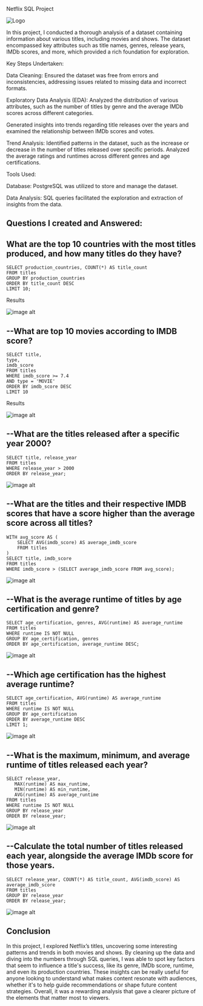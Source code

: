Netflix SQL Project


![Logo](https://akm-img-a-in.tosshub.com/indiatoday/images/story/202012/Netflix-New-Feature-Audio-Only_1200x768.jpeg?size=690:388)


In this project, I conducted a thorough analysis of a dataset containing information about various titles, including movies and shows. The dataset encompassed key attributes such as title names, genres, release years, IMDb scores, and more, which provided a rich foundation for exploration.

Key Steps Undertaken:

Data Cleaning:
Ensured the dataset was free from errors and inconsistencies, addressing issues related to missing data and incorrect formats.

Exploratory Data Analysis (EDA):
Analyzed the distribution of various attributes, such as the number of titles by genre and the average IMDb scores across different categories.

Generated insights into trends regarding title releases over the years and examined the relationship between IMDb scores and votes.

Trend Analysis:
Identified patterns in the dataset, such as the increase or decrease in the number of titles released over specific periods.
Analyzed the average ratings and runtimes across different genres and age certifications.

Tools Used:

Database: PostgreSQL was utilized to store and manage the dataset.

Data Analysis: SQL queries facilitated the exploration and extraction of insights from the data.

## Questions I created and Answered:

## What are the top 10 countries with the most titles produced, and how many titles do they have?
```PostgreSQL
SELECT production_countries, COUNT(*) AS title_count
FROM titles
GROUP BY production_countries
ORDER BY title_count DESC
LIMIT 10;
```

Results

![image alt](https://github.com/Yugalchaudhary01/Screenshots/blob/main/Screenshot%202024-09-28%20at%204.54.52%20PM.png)



## --What are top 10 movies according to IMDB score?

```PostgreSQL
SELECT title, 
type, 
imdb_score
FROM titles
WHERE imdb_score >= 7.4
AND type = 'MOVIE'
ORDER BY imdb_score DESC
LIMIT 10
```

Results 

![image alt](https://github.com/Yugalchaudhary01/Screenshots/blob/main/Screenshot%202024-09-28%20at%205.37.39%20PM.png)


## --What are the titles released after a specific year 2000?

```PostgreSQL
SELECT title, release_year
FROM titles
WHERE release_year > 2000
ORDER BY release_year;
```
![image alt](https://github.com/Yugalchaudhary01/Screenshots/blob/main/Screenshot%202024-09-28%20at%205.57.39%20PM.png)

## --What are the titles and their respective IMDB scores that have a score higher than the average score across all titles?
 

```PostgreSQL
WITH avg_score AS (
    SELECT AVG(imdb_score) AS average_imdb_score
    FROM titles
)
SELECT title, imdb_score
FROM titles
WHERE imdb_score > (SELECT average_imdb_score FROM avg_score);
```
![image alt](https://github.com/Yugalchaudhary01/Screenshots/blob/main/Screenshot%202024-09-28%20at%206.46.21%20PM.png)

## --What is the average runtime of titles by age certification and genre?

```PostgreSQL
SELECT age_certification, genres, AVG(runtime) AS average_runtime
FROM titles
WHERE runtime IS NOT NULL
GROUP BY age_certification, genres
ORDER BY age_certification, average_runtime DESC;
```
![image alt](https://github.com/Yugalchaudhary01/Screenshots/blob/main/Screenshot%202024-09-28%20at%206.49.46%20PM.png)

## --Which age certification has the highest average runtime?

```PostgreSQL
SELECT age_certification, AVG(runtime) AS average_runtime
FROM titles
WHERE runtime IS NOT NULL
GROUP BY age_certification
ORDER BY average_runtime DESC
LIMIT 1;
```
![image alt](https://github.com/Yugalchaudhary01/Screenshots/blob/main/Screenshot%202024-09-28%20at%206.53.16%20PM.png)

## --What is the maximum, minimum, and average runtime of titles released each year?

```PostgreSQL
SELECT release_year, 
   MAX(runtime) AS max_runtime, 
   MIN(runtime) AS min_runtime, 
   AVG(runtime) AS average_runtime
FROM titles
WHERE runtime IS NOT NULL
GROUP BY release_year
ORDER BY release_year;
```
![image alt](https://github.com/Yugalchaudhary01/Screenshots/blob/main/Screenshot%202024-09-28%20at%206.59.53%20PM.png)

## --Calculate the total number of titles released each year, alongside the average IMDb score for those years.

```PostgreSQL
SELECT release_year, COUNT(*) AS title_count, AVG(imdb_score) AS average_imdb_score
FROM titles
GROUP BY release_year
ORDER BY release_year;
```

![image alt](https://github.com/Yugalchaudhary01/Screenshots/blob/main/Screenshot%202024-09-28%20at%207.02.59%20PM.png)

## Conclusion
In this project, I explored Netflix’s titles, uncovering some interesting patterns and trends in both movies and shows. By cleaning up the data and diving into the numbers through SQL queries, I was able to spot key factors that seem to influence a title's success, like its genre, IMDb score, runtime, and even its production countries. These insights can be really useful for anyone looking to understand what makes content resonate with audiences, whether it's to help guide recommendations or shape future content strategies. Overall, it was a rewarding analysis that gave a clearer picture of the elements that matter most to viewers.

